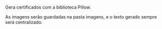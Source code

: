Gera certificados com a biblioteca Pillow. 

As imagens serão guardadas na pasta imagens, e o texto gerado sempre será centralizado.
